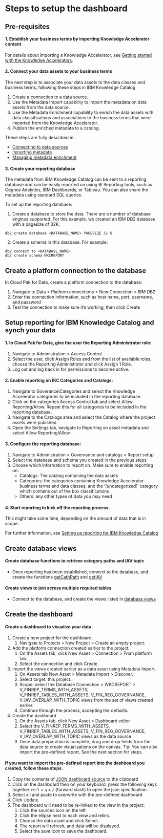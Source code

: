 # Steps to setup the dashboard
## Pre-requisites
#### 1.	Establish your business terms by importing Knowledge Accelerator content
For details about importing a Knowledge Accelerator, see [Getting started with the Knowledge Accelerators](https://www.ibm.com/docs/SSQNUZ_4.8.x/ka/get_started/get_started.html).
#### 2.	Connect your data assets to your business terms
The next step is to associate your data assets to the data classes and business terms, following these steps in IBM Knowledge Catalog:
1.	Create a connection to a data source.
2.	Use the Metadata Import capability to import the metadata on data assets from the data source.
3.	Use the Metadata Enrichment capability to enrich the data assets with data classifications and associations to the business terms that were imported from the Knowledge Accelerator.
4.	Publish the enriched metadata to a catalog.

These steps are fully described in:
- [Connecting to data sources](https://www.ibm.com/docs/SSQNUZ_4.8.x/cpd/access/connect-data-sources.html)
- [Importing metadata](https://www.ibm.com/docs/SSQNUZ_4.8.x/wsj/manage-data/metadata-import.html)
- [Managing metadata enrichment](https://www.ibm.com/docs/SSQNUZ_4.8.x/wsj/governance/metadata-enrichment.html)
#### 3.	Create your reporting database 
The metadata from IBM Knowledge Catalog can be sent to a reporting database and can be easily reported on using BI Reporting tools, such as Cognos Analytics, IBM Dashboards, or Tableau. You can also share the metadata using standard SQL queries.

To set up the reporting database:
1.	Create a database to store the data. There are a number of database engines supported. For this example, we created an IBM DB2  database with a pagesize of 32K.
```
db2 create database <DATABASE_NAME> PAGESIZE 32 K
```
2.	Create a schema in this database. For example: 
```
db2 connect to <DATABASE_NAME>
db2 create schema WKCREPORT
```

## Create a platform connection to the database
In Cloud Pak for Data, create a platform connection to the database: 
1. Navigate to Data > Platform connections > New Connection > IBM DB2
2. Enter the connection information, such as host name, port, username, and password
3. Test the connection to make sure it’s working, then click Create

## Setup reporting for IBM Knowledge Catalog and synch your data
####	1. In Cloud Pak for Data, give the user the Reporting Administrator role:
1. Navigate to Administration > Access Control.
2. Select the user, click Assign Roles and from the list of available roles, choose the Reporting Administrator and click Assign 1 Role.
4. Log out and log back in for permissions to become active.
####	2. Enable reporting on IKC Categories and Catalogs:
1. Navigate to Goverance\Categories and select the Knowledge Accelerator categories to be included in the reporting database.
2. Click on the categories Access Control tab and select Allow Reporting/Allow. 
Repeat this for all categories to be included in the reporting database.
3. Navigate to the Catalogs area and select the Catalog where the project assets were pubished.
4. Open the Settings tab, navigate to Reporting on asset metadata and select Allow Reporting/Allow.
####	3. Configure the reporting database:
1. Navigate to Administration > Governance and catalogs > Report setup 
2. Select the database and schema you created in the previous steps
3. Choose which information to report on. Make sure to enable reporting on: 
   - Catalogs: The catalog containing the data assets
   - Categories: the categories containing Knowledge Accelerator business terms and data classes, and the ‘[uncategorized]’ category which contains out of the box classifications
   - Others: any other types of data you may need
####	4. Start reporting to kick off the reporting process. 
This might take some time, depending on the amount of data that is in scope.

For further information, see [Setting up reporting for IBM Knowledge Catalog](https://www.ibm.com/docs/SSQNUZ_4.8.x/wsj/governance/report-setup.html)


## Create database views
#### Create database functions to retrieve category paths and IAV topic
- Once reporting has been established, connect to the database, and create the functions [getCathPath](https://github.com/IBM/Industry-Accelerators/blob/master/CPD%204.8.0.0/reg-governance-dashboard/F_getCatPath.sql) and [getIAV](https://github.com/IBM/Industry-Accelerators/blob/master/CPD%204.8.0.0/reg-governance-dashboard/F_getIAV.sql)
#### Create views to join across multiple required tables
- Connect to the database, and create the views listed in [database views](https://github.com/IBM/Industry-Accelerators/blob/master/CPD%204.8.0.0/reg-governance-dashboard/V_REG_GOVERNANCE_VIEWS)

## Create the dashboard
#### Create a dashboard to visualize your data. 
1.	Create a new project for the dashboard.
     1. Navigate to Projects > New Project > Create an empty project.
2.	Add the platform connection created earlier to the project.
     1. On the  Assets tab, click New Asset > Connection > From platform tab. 
     1. Select the connection and click Create.
3.	Import the views created earlier as a data asset using Metadata Import.
     1. On Assets tab New Asset > Metadata Import > Discover.
     1. Select target: this project.
     1. Scope: select the Database Connection > WKCREPORT > V_FINREP_TERMS_WITH_ASSETS, V_FINREP_TABLES_WITH_ASSETS, V_FIN_REG_GOVERNANCE, V_IAV_OVERLAP_WITH_TOPIC views from the set of views created earlier.
     1. Continue through the process, accepting the defaults.
4.	Create the dashboard
     1. On the Assets tab, click New Asset > Dashboard editor 
     1. Select the V_FINREP_TERMS_WITH_ASSETS, V_FINREP_TABLES_WITH_ASSETS, V_FIN_REG_GOVERNANCE, V_IAV_OVERLAP_WITH_TOPIC views as the data source
     1. Once data preparation is complete, drag and drop fields from the data source to create visualizations on the canvas. Tip: You can also import the pre-defined report. See the next section for steps.

#### If you want to import the pre-defined report into the dashboard you created, follow these steps.
1.	Copy the contents of [JSON dashboard source](https://github.com/IBM/Industry-Accelerators/blob/master/CPD%204.8.0.0/reg-governance-dashboard/reg_gov_dashboard_json) to the clipboard
2.	Click on the dashboard then on your keyboard, press the following keys together `ctrl` + `q` + `/` (forward slash) to open the json specification.
3.	Select all and paste to overwrite with the pre-defined dashboard. 
4.	Click Update.
5.	The dashboard will need to be re-linked to the view in the project.
     1. Click the sources icon on the left
     1. Click the ellipse next to each view and relink.
     1. Choose the data asset and click  Select.
     1. The report will refresh, and data will be displayed.
     1. Select the save icon to save the dashboard.
